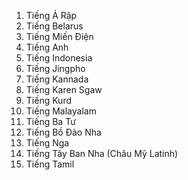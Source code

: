 1. Tiếng Ả Rập
2. Tiếng Belarus
3. Tiếng Miến Điện
4. Tiếng Anh
5. Tiếng Indonesia
6. Tiếng Jingpho
7. Tiếng Kannada
8. Tiếng Karen Sgaw
9. Tiếng Kurd
10. Tiếng Malayalam
11. Tiếng Ba Tư
12. Tiếng Bồ Đào Nha
13. Tiếng Nga
14. Tiếng Tây Ban Nha (Châu Mỹ Latinh)
15. Tiếng Tamil
